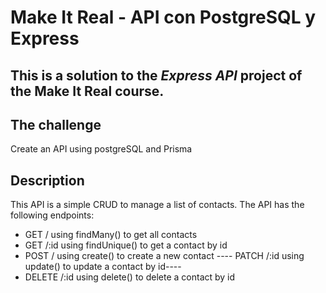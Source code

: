 # Make It Real - API con PostgreSQL y Express
## This is a solution to the *Express API* project of the Make It Real course.

## The challenge
Create an API using postgreSQL and Prisma 

## Description
This API is a simple CRUD to manage a list of contacts. The API has the following endpoints:
- GET / using findMany() to get all contacts
- GET /:id using findUnique() to get a contact by id
- POST / using create() to create a new contact
---- PATCH /:id using update() to update a contact by id----
- DELETE /:id using delete() to delete a contact by id

